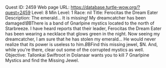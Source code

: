 Quest ID: 2459
Web page URL: https://database.turtle-wow.org/?quest=2459
Level: 8
Min Level: 1
Race: nil
Title: Ferocitas the Dream Eater
Description: The emerald... It is missing! My dreamcatcher has been damaged!$B$BThere is a band of Gnarlpine mystics located to the north of Starbreeze. I have heard reports that their leader, Ferocitas the Dream Eater has been wearing a necklace that glows green in the night. Now seeing my dreamcatcher, I am sure that he has stolen my emerald... He would never realize that its power is useless to him.$B$BFind this missing jewel, $N. And, while you're there, clear out some of the corrupted mystics as well.
Objective: Tallonkai Swiftroot in Dolanaar wants you to kill 7 Gnarlpine Mystics and find the Missing Jewel.

